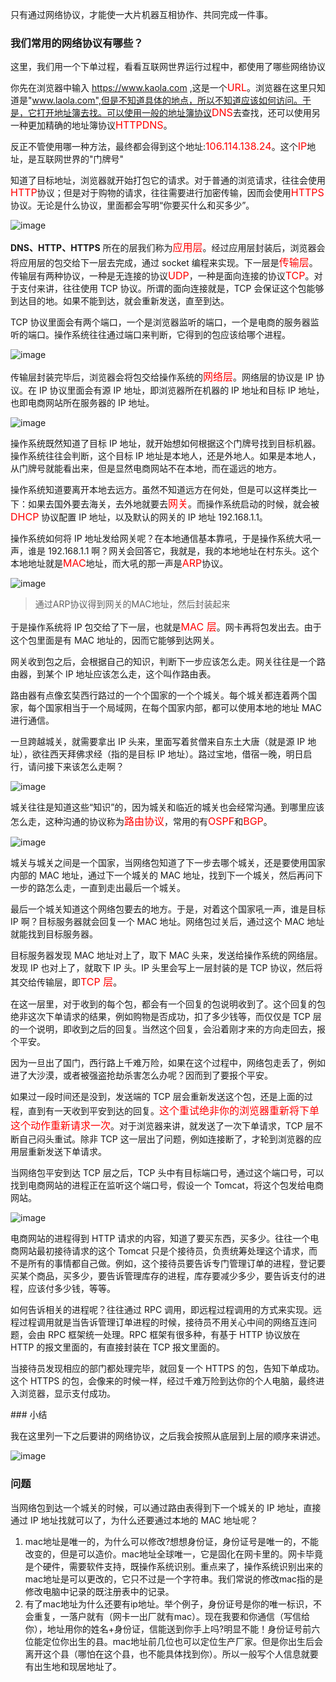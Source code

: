 只有通过网络协议，才能使一大片机器互相协作、共同完成一件事。

### 我们常用的网络协议有哪些？

这里，我们用一个下单过程，看看互联网世界运行过程中，都使用了哪些网络协议

你先在浏览器中输入 https://www.kaola.com ,这是一个<font size =3 color= red>URL</font>。浏览器在这里只知道是"www.laola.com",但是不知道具体的地点，所以不知道应该如何访问。于是，它打开地址簿去找。可以使用一般的地址簿协议<font size =  3 color= red>DNS</font>去查找，还可以使用另一种更加精确的地址簿协议<font size = 3 color= red>HTTPDNS</font>。

反正不管使用哪一种方法，最终都会得到这个地址:<font size = 3 color= red>106.114.138.24</font>。这个<font size = 3 color= red>IP</font>地址，是互联网世界的"门牌号"

知道了目标地址，浏览器就开始打包它的请求。对于普通的浏览请求，往往会使用<font size = 3 color= red>HTTP</font>协议；但是对于购物的请求，往往需要进行加密传输，因而会使用<font size = 3 color= red>HTTPS</font>协议。无论是什么协议，里面都会写明“你要买什么和买多少”。

![image](https://static001.geekbang.org/resource/image/d8/c6/d8a65ca347ad26acc9f1de49b10320c6.png)

**DNS、HTTP、HTTPS** 所在的层我们称为<font size = 3 color= red>应用层</font>。经过应用层封装后，浏览器会将应用层的包交给下一层去完成，通过 socket 编程来实现。下一层是<font size = 3 color= red>传输层</font>。传输层有两种协议，一种是无连接的协议<font size = 3 color= red>UDP</font>，一种是面向连接的协议<font size = 3 color= red>TCP</font>。对于支付来讲，往往使用 TCP 协议。所谓的面向连接就是，TCP 会保证这个包能够到达目的地。如果不能到达，就会重新发送，直至到达。</p>

TCP 协议里面会有两个端口，一个是浏览器监听的端口，一个是电商的服务器监听的端口。操作系统往往通过端口来判断，它得到的包应该给哪个进程。

![image](https://static001.geekbang.org/resource/image/53/ee/53c753a7d49c9dfe3cfeb26497e47eee.png)

传输层封装完毕后，浏览器会将包交给操作系统的<font size = 3 color= red>网络层</font>。网络层的协议是 IP 协议。在 IP 协议里面会有源 IP 地址，即浏览器所在机器的 IP 地址和目标 IP 地址，也即电商网站所在服务器的 IP 地址。 

![image](https://static001.geekbang.org/resource/image/45/1b/459a421975b27f6187d2aa4673171f1b.png)

操作系统既然知道了目标 IP 地址，就开始想如何根据这个门牌号找到目标机器。操作系统往往会判断，这个目标 IP 地址是本地人，还是外地人。如果是本地人，从门牌号就能看出来，但是显然电商网站不在本地，而在遥远的地方。

操作系统知道要离开本地去远方。虽然不知道远方在何处，但是可以这样类比一下：如果去国外要去海关，去外地就要去<font size = 3 color= red>网关</font>。而操作系统启动的时候，就会被 <font size = 3 color= red>DHCP</font> 协议配置 IP 地址，以及默认的网关的 IP 地址 192.168.1.1。

操作系统如何将 IP 地址发给网关呢？在本地通信基本靠吼，于是操作系统大吼一声，谁是 192.168.1.1 啊？网关会回答它，我就是，我的本地地址在村东头。这个本地地址就是<font size = 3 color= red>MAC</font>地址，而大吼的那一声是<font size = 3 color= red>ARP</font>协议。

![image](https://static001.geekbang.org/resource/image/cc/4f/cc02190ac57af7fb6c3839534f2b674f.png)

> 通过ARP协议得到网关的MAC地址，然后封装起来

于是操作系统将 IP 包交给了下一层，也就是<font size = 3 color= red>MAC 层</font>。网卡再将包发出去。由于这个包里面是有 MAC 地址的，因而它能够到达网关。

网关收到包之后，会根据自己的知识，判断下一步应该怎么走。网关往往是一个路由器，到某个 IP 地址应该怎么走，这个叫作路由表。

路由器有点像玄奘西行路过的一个个国家的一个个城关。每个城关都连着两个国家，每个国家相当于一个局域网，在每个国家内部，都可以使用本地的地址 MAC 进行通信。

一旦跨越城关，就需要拿出 IP 头来，里面写着贫僧来自东土大唐（就是源 IP 地址），欲往西天拜佛求经（指的是目标 IP 地址）。路过宝地，借宿一晚，明日启行，请问接下来该怎么走啊？

![image](https://static001.geekbang.org/resource/image/f7/e2/f7ea602aec91c67b35e710fb72a975e2.png)

城关往往是知道这些“知识”的，因为城关和临近的城关也会经常沟通。到哪里应该怎么走，这种沟通的协议称为<font size = 3 color= red>路由协议</font>，常用的有<font size = 3 color= red>OSPF</font>和<font size = 3 color= red>BGP</font>。

![image](https://static001.geekbang.org/resource/image/b2/d4/b25ad7afba7b79331d95875dd0f451d4.png)

城关与城关之间是一个国家，当网络包知道了下一步去哪个城关，还是要使用国家内部的 MAC 地址，通过下一个城关的 MAC 地址，找到下一个城关，然后再问下一步的路怎么走，一直到走出最后一个城关。

最后一个城关知道这个网络包要去的地方。于是，对着这个国家吼一声，谁是目标 IP 啊？目标服务器就会回复一个 MAC 地址。网络包过关后，通过这个 MAC 地址就能找到目标服务器。

目标服务器发现 MAC 地址对上了，取下 MAC 头来，发送给操作系统的网络层。发现 IP 也对上了，就取下 IP 头。IP 头里会写上一层封装的是 TCP 协议，然后将其交给传输层，即<font size = 3 color= red>TCP 层</font>。

在这一层里，对于收到的每个包，都会有一个回复的包说明收到了。这个回复的包绝非这次下单请求的结果，例如购物是否成功，扣了多少钱等，而仅仅是 TCP 层的一个说明，即收到之后的回复。当然这个回复，会沿着刚才来的方向走回去，报个平安。

因为一旦出了国门，西行路上千难万险，如果在这个过程中，网络包走丢了，例如进了大沙漠，或者被强盗抢劫杀害怎么办呢？因而到了要报个平安。

如果过一段时间还是没到，发送端的 TCP 层会重新发送这个包，还是上面的过程，直到有一天收到平安到达的回复。<font size = 3 color= red>这个重试绝非你的浏览器重新将下单这个动作重新请求一次</font>。对于浏览器来讲，就发送了一次下单请求，TCP 层不断自己闷头重试。除非 TCP 这一层出了问题，例如连接断了，才轮到浏览器的应用层重新发送下单请求。

当网络包平安到达 TCP 层之后，TCP 头中有目标端口号，通过这个端口号，可以找到电商网站的进程正在监听这个端口号，假设一个 Tomcat，将这个包发给电商网站。

![image](https://static001.geekbang.org/resource/image/b4/3f/b465ccfafe333bfdfb9daf78f96e123f.png)
<p>电商网站的进程得到 HTTP 请求的内容，知道了要买东西，买多少。往往一个电商网站最初接待请求的这个 Tomcat 只是个接待员，负责统筹处理这个请求，而不是所有的事情都自己做。例如，这个接待员要告诉专门管理订单的进程，登记要买某个商品，买多少，要告诉管理库存的进程，库存要减少多少，要告诉支付的进程，应该付多少钱，等等。</p>
<p>如何告诉相关的进程呢？往往通过 RPC 调用，即远程过程调用的方式来实现。远程过程调用就是当告诉管理订单进程的时候，接待员不用关心中间的网络互连问题，会由 RPC 框架统一处理。RPC 框架有很多种，有基于 HTTP 协议放在 HTTP 的报文里面的，有直接封装在 TCP 报文里面的。</p>
<p>当接待员发现相应的部门都处理完毕，就回复一个 HTTPS 的包，告知下单成功。这个 HTTPS 的包，会像来的时候一样，经过千难万险到达你的个人电脑，最终进入浏览器，显示支付成功。</p>
### 小结

我在这里列一下之后要讲的网络协议，之后我会按照从底层到上层的顺序来讲述。

![image](http://img.027cgb.com/606599/%E8%AE%A1%E7%AE%97%E6%9C%BA%E7%BD%91%E7%BB%9C/1.png)

### 问题

当网络包到达一个城关的时候，可以通过路由表得到下一个城关的 IP 地址，直接通过 IP 地址找就可以了，为什么还要通过本地的 MAC 地址呢？

1. mac地址是唯一的，为什么可以修改?想想身份证，身份证号是唯一的，不能改变的，但是可以造价。mac地址全球唯一，它是固化在网卡里的。网卡毕竟是个硬件，需要软件支持，既操作系统识别。重点来了，操作系统识别出来的mac地址是可以更改的，它只不过是一个字符串。我们常说的修改mac指的是修改电脑中记录的既注册表中的记录。
2. 有了mac地址为什么还要有ip地址。举个例子，身份证号是你的唯一标识，不会重复，一落户就有（网卡一出厂就有mac）。现在我要和你通信（写信给你），地址用你的姓名+身份证，信能送到你手上吗?明显不能！身份证号前六位能定位你出生的县。mac地址前几位也可以定位生产厂家。但是你出生后会离开这个县（哪怕在这个县，也不能具体找到你）。所以一般写个人信息就要有出生地和现居地址了。


